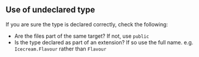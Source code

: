 ## Use of undeclared type

If you are sure the type is declared correctly, check the following:
* Are the files part of the same target? If not, use `public`
* Is the type declared as part of an extension? If so use the full name. e.g. `Icecream.Flavour` rather than `Flavour`

